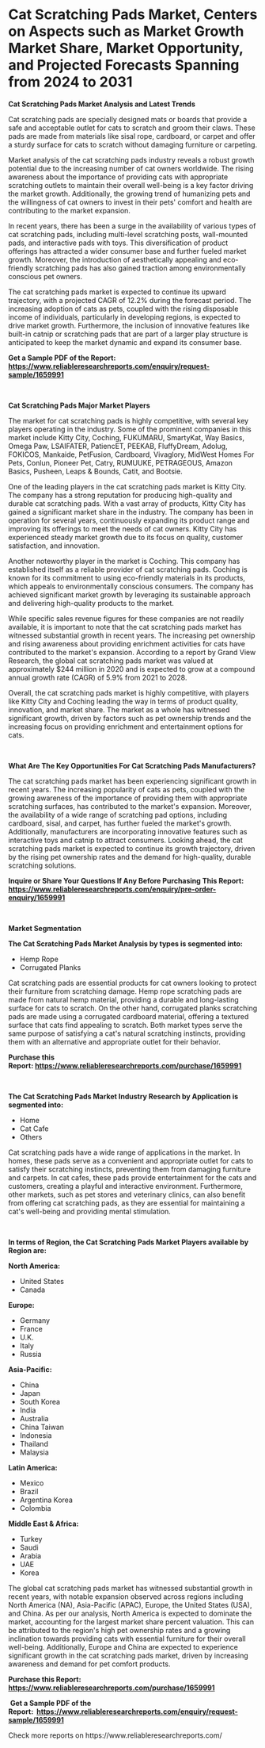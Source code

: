 <p><h1>Cat Scratching Pads Market, Centers on Aspects such as Market Growth Market Share, Market Opportunity, and Projected Forecasts Spanning from 2024 to 2031</h1></p><p><strong>Cat Scratching Pads Market Analysis and Latest Trends</strong></p>
<p><p>Cat scratching pads are specially designed mats or boards that provide a safe and acceptable outlet for cats to scratch and groom their claws. These pads are made from materials like sisal rope, cardboard, or carpet and offer a sturdy surface for cats to scratch without damaging furniture or carpeting.</p><p>Market analysis of the cat scratching pads industry reveals a robust growth potential due to the increasing number of cat owners worldwide. The rising awareness about the importance of providing cats with appropriate scratching outlets to maintain their overall well-being is a key factor driving the market growth. Additionally, the growing trend of humanizing pets and the willingness of cat owners to invest in their pets' comfort and health are contributing to the market expansion.</p><p>In recent years, there has been a surge in the availability of various types of cat scratching pads, including multi-level scratching posts, wall-mounted pads, and interactive pads with toys. This diversification of product offerings has attracted a wider consumer base and further fueled market growth. Moreover, the introduction of aesthetically appealing and eco-friendly scratching pads has also gained traction among environmentally conscious pet owners.</p><p>The cat scratching pads market is expected to continue its upward trajectory, with a projected CAGR of 12.2% during the forecast period. The increasing adoption of cats as pets, coupled with the rising disposable income of individuals, particularly in developing regions, is expected to drive market growth. Furthermore, the inclusion of innovative features like built-in catnip or scratching pads that are part of a larger play structure is anticipated to keep the market dynamic and expand its consumer base.</p></p>
<p><strong>Get a Sample PDF of the Report:&nbsp; <a href="https://www.reliableresearchreports.com/enquiry/request-sample/1659991">https://www.reliableresearchreports.com/enquiry/request-sample/1659991</a></strong></p>
<p>&nbsp;</p>
<p><strong>Cat Scratching Pads Major Market Players</strong></p>
<p><p>The market for cat scratching pads is highly competitive, with several key players operating in the industry. Some of the prominent companies in this market include Kitty City, Coching, FUKUMARU, SmartyKat, Way Basics, Omega Paw, LSAIFATER, PatiencET, PEEKAB, FluffyDream, Adolug, FOKICOS, Mankaide, PetFusion, Cardboard, Vivaglory, MidWest Homes For Pets, Conlun, Pioneer Pet, Catry, RUMUUKE, PETRAGEOUS, Amazon Basics, Pusheen, Leaps & Bounds, Catit, and Bootsie.</p><p>One of the leading players in the cat scratching pads market is Kitty City. The company has a strong reputation for producing high-quality and durable cat scratching pads. With a vast array of products, Kitty City has gained a significant market share in the industry. The company has been in operation for several years, continuously expanding its product range and improving its offerings to meet the needs of cat owners. Kitty City has experienced steady market growth due to its focus on quality, customer satisfaction, and innovation.</p><p>Another noteworthy player in the market is Coching. This company has established itself as a reliable provider of cat scratching pads. Coching is known for its commitment to using eco-friendly materials in its products, which appeals to environmentally conscious consumers. The company has achieved significant market growth by leveraging its sustainable approach and delivering high-quality products to the market.</p><p>While specific sales revenue figures for these companies are not readily available, it is important to note that the cat scratching pads market has witnessed substantial growth in recent years. The increasing pet ownership and rising awareness about providing enrichment activities for cats have contributed to the market's expansion. According to a report by Grand View Research, the global cat scratching pads market was valued at approximately $244 million in 2020 and is expected to grow at a compound annual growth rate (CAGR) of 5.9% from 2021 to 2028.</p><p>Overall, the cat scratching pads market is highly competitive, with players like Kitty City and Coching leading the way in terms of product quality, innovation, and market share. The market as a whole has witnessed significant growth, driven by factors such as pet ownership trends and the increasing focus on providing enrichment and entertainment options for cats.</p></p>
<p>&nbsp;</p>
<p><strong>What Are The Key Opportunities For Cat Scratching Pads Manufacturers?</strong></p>
<p><p>The cat scratching pads market has been experiencing significant growth in recent years. The increasing popularity of cats as pets, coupled with the growing awareness of the importance of providing them with appropriate scratching surfaces, has contributed to the market's expansion. Moreover, the availability of a wide range of scratching pad options, including cardboard, sisal, and carpet, has further fueled the market's growth. Additionally, manufacturers are incorporating innovative features such as interactive toys and catnip to attract consumers. Looking ahead, the cat scratching pads market is expected to continue its growth trajectory, driven by the rising pet ownership rates and the demand for high-quality, durable scratching solutions.</p></p>
<p><strong>Inquire or Share Your Questions If Any Before Purchasing This Report: <a href="https://www.reliableresearchreports.com/enquiry/pre-order-enquiry/1659991">https://www.reliableresearchreports.com/enquiry/pre-order-enquiry/1659991</a></strong></p>
<p>&nbsp;</p>
<p><strong>Market Segmentation</strong></p>
<p><strong>The Cat Scratching Pads Market Analysis by types is segmented into:</strong></p>
<p><ul><li>Hemp Rope</li><li>Corrugated Planks</li></ul></p>
<p><p>Cat scratching pads are essential products for cat owners looking to protect their furniture from scratching damage. Hemp rope scratching pads are made from natural hemp material, providing a durable and long-lasting surface for cats to scratch. On the other hand, corrugated planks scratching pads are made using a corrugated cardboard material, offering a textured surface that cats find appealing to scratch. Both market types serve the same purpose of satisfying a cat's natural scratching instincts, providing them with an alternative and appropriate outlet for their behavior.</p></p>
<p><strong>Purchase this Report:&nbsp;<a href="https://www.reliableresearchreports.com/purchase/1659991">https://www.reliableresearchreports.com/purchase/1659991</a></strong></p>
<p>&nbsp;</p>
<p><strong>The Cat Scratching Pads Market Industry Research by Application is segmented into:</strong></p>
<p><ul><li>Home</li><li>Cat Cafe</li><li>Others</li></ul></p>
<p><p>Cat scratching pads have a wide range of applications in the market. In homes, these pads serve as a convenient and appropriate outlet for cats to satisfy their scratching instincts, preventing them from damaging furniture and carpets. In cat cafes, these pads provide entertainment for the cats and customers, creating a playful and interactive environment. Furthermore, other markets, such as pet stores and veterinary clinics, can also benefit from offering cat scratching pads, as they are essential for maintaining a cat's well-being and providing mental stimulation.</p></p>
<p>&nbsp;</p>
<p><strong>In terms of Region, the Cat Scratching Pads Market Players available by Region are:</strong></p>
<p>
    <p> <strong> North America: </strong>
        <ul>
            <li>United States</li>
            <li>Canada</li>
        </ul>
        </p> 
    <p> <strong> Europe: </strong>
        <ul>
            <li>Germany</li>
            <li>France</li>
            <li>U.K.</li>
            <li>Italy</li>
            <li>Russia</li>
        </ul>
        </p> 
    <p> <strong> Asia-Pacific: </strong>
        <ul>
            <li>China</li>
            <li>Japan</li>
            <li>South Korea</li>
            <li>India</li>
            <li>Australia</li>
            <li>China Taiwan</li>
            <li>Indonesia</li>
            <li>Thailand</li>
            <li>Malaysia</li>
        </ul>
        </p> 
    <p> <strong> Latin America: </strong>
        <ul>
            <li>Mexico</li>
            <li>Brazil</li>
            <li>Argentina Korea</li>
            <li>Colombia</li>
        </ul>
        </p> 
    <p> <strong> Middle East & Africa: </strong>
        <ul>
            <li>Turkey</li>
            <li>Saudi</li>
            <li>Arabia</li>
            <li>UAE</li>
            <li>Korea</li>
        </ul>
    </p>
    </p>
<p><p>The global cat scratching pads market has witnessed substantial growth in recent years, with notable expansion observed across regions including North America (NA), Asia-Pacific (APAC), Europe, the United States (USA), and China. As per our analysis, North America is expected to dominate the market, accounting for the largest market share percent valuation. This can be attributed to the region's high pet ownership rates and a growing inclination towards providing cats with essential furniture for their overall well-being. Additionally, Europe and China are expected to experience significant growth in the cat scratching pads market, driven by increasing awareness and demand for pet comfort products.</p></p>
<p><strong>Purchase this Report: <a href="https://www.reliableresearchreports.com/purchase/1659991">https://www.reliableresearchreports.com/purchase/1659991</a></strong></p>
<p>&nbsp;<strong>Get a Sample PDF of the Report:&nbsp;&nbsp;<a href="https://www.reliableresearchreports.com/enquiry/request-sample/1659991">https://www.reliableresearchreports.com/enquiry/request-sample/1659991</a></strong></p>
<p><strong></strong></p>
<p>Check more reports on https://www.reliableresearchreports.com/</p>